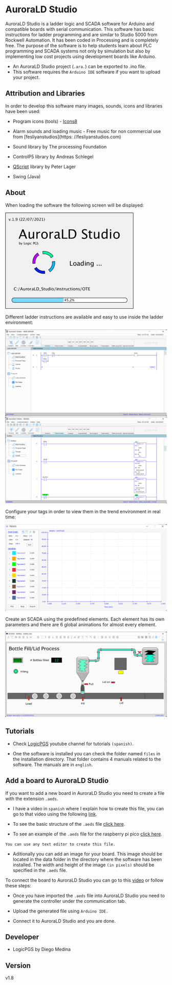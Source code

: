 # AuroraLD Studio
AuroraLD Studio is a ladder logic and SCADA software for Arduino and compatible boards with serial communication. This software has basic instructions for ladder programming and are similar to Studio 5000 from Rockwell Automation. It has been coded in Processing and is completely free. The purpose of the software is to help students learn about PLC programming and SCADA systems not only by simulation but also by implementing low cost projects using development boards like Arduino.

* An AuroraLD Studio project (`.ara.`) can be exported to .ino file.
* This software requires the `Arduino IDE` software if you want to upload your project.

## Attribution and Libraries
In order to develop this software many images, sounds, icons and libraries have been used:

* Program icons (tools) - [Icons8](https://icons8.com)
 
* Alarm sounds and loading music - Free music for non commercial use from [fesliyanstudios](https: //fesliyanstudios.com)
 
* Sound library by The processing Foundation
 
* ControlP5 library by Andreas Schlegel
 
* [QScript](http://www.lagers.org.uk/qscript/) library by Peter Lager
 
* Swing (Java)

## About
When loading the software the following screen will be displayed:

![loading_screen](Images/loading_screen.png)

Different ladder instructions are available and easy to use inside the ladder environment:

![Ladder](Images/main_software2.png)
![Ladder2](Images/main_software1.png)

Configure your tags in order to view them in the trend environment in real time:

![Trends](Images/trends.png)

Create an SCADA using the predefined elements. Each element has its own parameters and there are 6 global animations for almost every element.

![Scada](Images/scada.png)
 
## Tutorials
* Check [LogicPGS](https://www.youtube.com/channel/UCBwRfFjgCiSxVayGX6VGDiw) youtube channel for tutorials `(spanish)`.

* One the software is installed you can check the folder named `files` in the installation directory. That folder contains 4 manuals related to the software. The manuals are in `english`.

## Add a board to AuroraLD Studio
If you want to add a new board in AuroraLD Studio you need to create a file with the extension `.aeds`.

* I have a video in `spanish` where I explain how to create this file, you can go to that video using the following [link](https://www.youtube.com/watch?v=NvcX7z2sDFM).

* To see the basic structure of the `.aeds` file [click here](https://gist.github.com/dmedina09/22432591cf600d8e50e93ad1cbb729a5).

* To see an example of the `.aeds` file for the raspberry pi pico [click here](https://gist.github.com/dmedina09/76b7b021d1d5cdafa3c613a3885ec639).

`You can use any text editor to create this file.`

* Aditionally you can add an image for your board. This image should be located in the data folder in the directory where the software has been installed. The width and height of the image `(in pixels)` should be specified in the `.aeds` file.

To connect the board to AuroraLD Studio you can go to this [video](https://www.youtube.com/watch?v=yB_yUZlfvEE&t=65s) or follow these steps:

* Once you have imported the `.aeds` file into AuroraLD Studio you need to generate the controller under the communication tab.

* Upload the generated file using `Arduino IDE.`

* Connect it to AuroraLD Studio and you are done.

## Developer
* LogicPGS by Diego Medina

## Version
v1.8